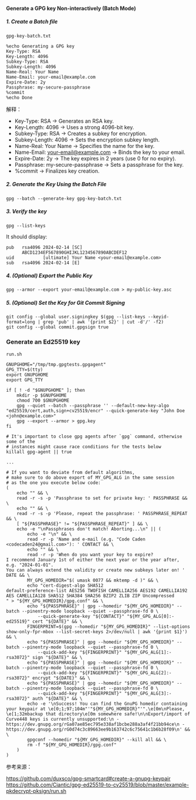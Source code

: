 #### Generate a GPG key Non-interactively (Batch Mode)

##### 1. Create a Batch file

`gpg-key-batch.txt`

```
%echo Generating a GPG key
Key-Type: RSA
Key-Length: 4096
Subkey-Type: RSA
Subkey-Length: 4096
Name-Real: Your Name
Name-Email: your-email@example.com
Expire-Date: 2y
Passphrase: my-secure-passphrase
%commit
%echo Done
```

解释：
- Key-Type: RSA → Generates an RSA key.
- Key-Length: 4096 → Uses a strong 4096-bit key.
- Subkey-Type: RSA → Creates a subkey for encryption.
- Subkey-Length: 4096 → Sets the encryption subkey length.
- Name-Real: Your Name → Specifies the name for the key.
- Name-Email: your-email@example.com → Binds the key to your email.
- Expire-Date: 2y → The key expires in 2 years (use 0 for no expiry).
- Passphrase: my-secure-passphrase → Sets a passphrase for the key.
- %commit → Finalizes key creation.


##### 2. Generate the Key Using the Batch File

```
gpg --batch --generate-key gpg-key-batch.txt
```

##### 3. Verify the key

```
gpg --list-keys
```

It should display:

```
pub   rsa4096 2024-02-14 [SC]
      ABCD1234EF567890GHIJKL1234567890ABCDEF12
uid           [ultimate] Your Name <your-email@example.com>
sub   rsa4096 2024-02-14 [E]
```


##### 4. (Optional) Export the Public Key

```
gpg --armor --export your-email@example.com > my-public-key.asc
```



##### 5. (Optional) Set the Key for Git Commit Signing

```
git config --global user.signingkey $(gpg --list-keys --keyid-format=long | grep 'pub' | awk '{print $2}' | cut -d'/' -f2)
git config --global commit.gpgsign true
```



### Generate an Ed25519 key

`run.sh`

```
GNUPGHOME="/tmp/tmp.gpgtests.gpgagent"
GPG_TTY=$(tty)
export GNUPGHOME
export GPG_TTY

if [ ! -d "$GNUPGHOME" ]; then
    mkdir -p $GNUPGHOME
    chmod 700 $GNUPGHOME
    gpg --quiet --batch --passphrase '' --default-new-key-algo "ed25519/cert,auth,sign+cv25519/encr" --quick-generate-key "John Doe <john@example.com>"
    gpg --export --armor > gpg.key
fi

# It's important to close gpg agents after `gpg` command, otherwise some of the
# instances might cause race conditions for the tests below
killall gpg-agent || true

...
```


```
# If you want to deviate from default algorithms,
# make sure to do above export of MY_GPG_ALG in the same session
# as the one you execute below code:
(
    echo "" && \
    read -r -s -p 'Passphrase to set for private key: ' PASSPHRASE && \
    echo "" && \
    read -r -s -p 'Please, repeat the passphrase: ' PASSPHRASE_REPEAT && \
    [ "${PASSPHRASE}" != "${PASSPHRASE_REPEAT}" ] && \
    echo -e "\nPassphrases don't match! Aborting...\n" || (
        echo -e "\n" && \
        read -r -p 'Name and e-mail (e.g. "Code Caden <codecaden24@gmail.com>"): ' CONTACT && \
        echo "" && \
        read -r -p 'When do you want your key to expire?
I recommend January 1st of either the next year or the year after, e.g. "2024-01-01".
You can always extend the validity or create new subkeys later on! ' DATE && \
        MY_GPG_HOMEDIR="$( umask 0077 && mktemp -d )" && \
        echo "cert-digest-algo SHA512
default-preference-list AES256 TWOFISH CAMELLIA256 AES192 CAMELLIA192 AES CAMELLIA128 SHA512 SHA384 SHA256 BZIP2 ZLIB ZIP Uncompressed
" > "${MY_GPG_HOMEDIR}/gpg.conf" && \
        echo "${PASSPHRASE}" | gpg --homedir "${MY_GPG_HOMEDIR}" --batch --pinentry-mode loopback --quiet --passphrase-fd 0 \
            --quick-generate-key "${CONTACT}" "${MY_GPG_ALG[0]:-ed25519}" cert "${DATE}" && \
        FINGERPRINT=$(gpg --homedir "${MY_GPG_HOMEDIR}" --list-options show-only-fpr-mbox --list-secret-keys 2>/dev/null | awk '{print $1}') && \
        echo "${PASSPHRASE}" | gpg --homedir "${MY_GPG_HOMEDIR}" --batch --pinentry-mode loopback --quiet --passphrase-fd 0 \
            --quick-add-key "${FINGERPRINT}" "${MY_GPG_ALG[1]:-rsa3072}" sign "${DATE}" && \
        echo "${PASSPHRASE}" | gpg --homedir "${MY_GPG_HOMEDIR}" --batch --pinentry-mode loopback --quiet --passphrase-fd 0 \
            --quick-add-key "${FINGERPRINT}" "${MY_GPG_ALG[2]:-rsa3072}" encrypt "${DATE}" && \
        echo "${PASSPHRASE}" | gpg --homedir "${MY_GPG_HOMEDIR}" --batch --pinentry-mode loopback --quiet --passphrase-fd 0 \
            --quick-add-key "${FINGERPRINT}" "${MY_GPG_ALG[3]:-rsa3072}" auth "${DATE}" && \
        echo -e '\nSuccess! You can find the GnuPG homedir containing your keypair at \e[0;1;97;104m"'"${MY_GPG_HOMEDIR}"'".\e[0m\nPlease, \e[1;32mbackup that directory\e[0m somewhere safe!\n\nExport/import of Curve448 keys is currently unsupported:\n - https://dev.gnupg.org/rGa07ae85ec795e338af1bcbe288a3af4f21bb94ce\n - https://dev.gnupg.org/rG0d74c3c89663ee9b163742c6c75641c1b6b28f09\n' && \
        gpgconf --homedir "${MY_GPG_HOMEDIR}" --kill all && \
        rm -f "${MY_GPG_HOMEDIR}/gpg.conf"
    )
)
```

参考来源：

https://github.com/duxsco/gpg-smartcard#create-a-gnupg-keypair
https://github.com/Ciantic/gpg-ed25519-to-cv25519/blob/master/example-pkdecrypt-pksign/run.sh



